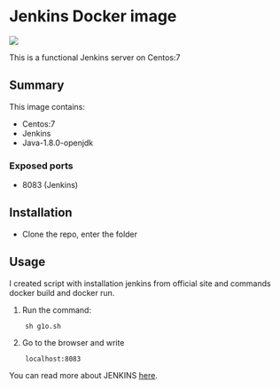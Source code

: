# Jenkins Docker image
<img src="http://jenkins-ci.org/sites/default/files/jenkins_logo.png"/>

This is a functional Jenkins server on Centos:7

Summary
-------

This image contains:
* Centos:7
* Jenkins
* Java-1.8.0-openjdk

### Exposed ports

* 8083 (Jenkins)

Installation
------------
* Clone the repo, enter the folder

Usage
-----

I created script with installation jenkins from official site and commands docker build and docker run.


  1. Run the command:
```
    sh g1o.sh
```
  2. Go to the browser and write 
```
    localhost:8083
```

You can read more about JENKINS [here](https://jenkins.io).

